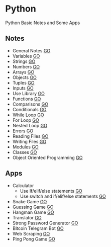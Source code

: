 # Python
Python Basic Notes and Some Apps

## Notes
  * General Notes [GO](https://github.com/HopeMashal/Python/blob/master/Notes/General_Notes.py)
  * Variables [GO](https://github.com/HopeMashal/Python/blob/master/Notes/Variables.py)
  * Strings [GO](https://github.com/HopeMashal/Python/blob/master/Notes/Strings.py)
  * Numbers [GO](https://github.com/HopeMashal/Python/blob/master/Notes/Numbers.py)
  * Arrays [GO](https://github.com/HopeMashal/Python/blob/master/Notes/Arrays.py)
  * Objects [GO](https://github.com/HopeMashal/Python/blob/master/Notes/Objects.py)
  * Tuples [GO](https://github.com/HopeMashal/Python/blob/master/Notes/Tuples.py)
  * Inputs [GO](https://github.com/HopeMashal/Python/blob/master/Notes/Input.py)
  * Use Library [GO](https://github.com/HopeMashal/Python/blob/master/Notes/Use_Library.py)
  * Functions [GO](https://github.com/HopeMashal/Python/blob/master/Notes/Functions.py)
  * Comparisons [GO](https://github.com/HopeMashal/Python/blob/master/Notes/Comparisons.py)
  * Conditionals [GO](https://github.com/HopeMashal/Python/blob/master/Notes/Conditionals.py)
  * While Loop [GO](https://github.com/HopeMashal/Python/blob/master/Notes/While_Loop.py)
  * For Loop [GO](https://github.com/HopeMashal/Python/blob/master/Notes/For_Loop.py)
  * Nested Loop [GO](https://github.com/HopeMashal/Python/blob/master/Notes/Nested_Loop.py)
  * Errors [GO](https://github.com/HopeMashal/Python/blob/master/Notes/Errors.py)
  * Reading Files [GO](https://github.com/HopeMashal/Python/blob/master/Notes/Reading_Files.py)
  * Writing Files [GO](https://github.com/HopeMashal/Python/blob/master/Notes/Writing_Files.py)
  * Modules [GO](https://github.com/HopeMashal/Python/blob/master/Notes/Modules.py)
  * Classes [GO](https://github.com/HopeMashal/Python/blob/master/Notes/Classes.py)
  * Object Oriented Programming [GO](https://github.com/HopeMashal/Python/blob/master/Notes/Object_Oriented_Programming.py)

## Apps
  * Calculator 
    * Use If/elif/else statements [GO](https://github.com/HopeMashal/Python/blob/master/Apps/easy_calculator.py)
    * Use switch and if/elif/else statements [GO](https://github.com/HopeMashal/Python/blob/master/Apps/calculator.py)
  * Snake Game [GO](https://github.com/HopeMashal/Python/blob/master/Apps/Snake_Game.py)
  * Guessing Game [GO](https://github.com/HopeMashal/Python/blob/master/Apps/Guessing_Game.py)
  * Hangman Game [GO](https://github.com/HopeMashal/Python/blob/master/Apps/Hangman_Game.py)
  * Translator [GO](https://github.com/HopeMashal/Python/blob/master/Apps/Translator.py)
  * Strong Password Generator [GO](https://github.com/HopeMashal/Python/blob/master/Apps/Strong_Password_Generator.py)
  * Bitcoin Telegram Bot [GO](https://github.com/HopeMashal/Python/blob/master/Apps/Bitcoin_Telegram_Bot.py)
  * Web Scraping [GO](https://github.com/HopeMashal/Python/blob/master/Apps/Web_Scraping.py)
  * Ping Pong Game [GO](https://github.com/HopeMashal/Python/blob/master/Apps/Pong_Game.py)